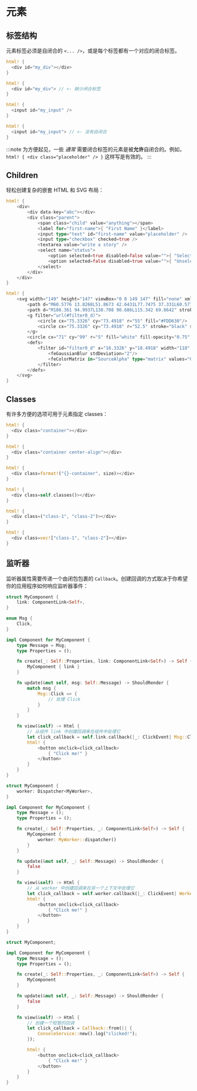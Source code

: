 # 元素

## 标签结构

元素标签必须是自闭合的 `<... />`，或是每个标签都有一个对应的闭合标签。

<!--DOCUSAURUS_CODE_TABS-->
<!--标签 - 闭合标签-->
```rust
html! {
  <div id="my_div"></div>
}
```

<!--无效-->
```rust
html! {
  <div id="my_div"> // <- 缺少闭合标签
}
```

<!--自闭合-->
```rust
html! {
  <input id="my_input" />
}
```

<!--无效-->
```rust
html! {
  <input id="my_input"> // <- 没有自闭合
}
```
<!--END_DOCUSAURUS_CODE_TABS-->

:::note
为方便起见，一些 _通常_ 需要闭合标签的元素是被**允许**自闭合的。例如，`html! { <div class="placeholder" /> }` 这样写是有效的。
:::

## Children

轻松创建复杂的嵌套 HTML 和 SVG 布局：

<!--DOCUSAURUS_CODE_TABS-->
<!--HTML-->
```rust
html! {
    <div>
        <div data-key="abc"></div>
        <div class="parent">
            <span class="child" value="anything"></span>
            <label for="first-name">{ "First Name" }</label>
            <input type="text" id="first-name" value="placeholder" />
            <input type="checkbox" checked=true />
            <textarea value="write a story" />
            <select name="status">
                <option selected=true disabled=false value="">{ "Selected" }</option>
                <option selected=false disabled=true value="">{ "Unselected" }</option>
            </select>
        </div>
    </div>
}
```

<!--SVG-->
```rust
html! {
    <svg width="149" height="147" viewBox="0 0 149 147" fill="none" xmlns="http://www.w3.org/2000/svg">
        <path d="M60.5776 13.8268L51.8673 42.6431L77.7475 37.331L60.5776 13.8268Z" fill="#DEB819"/>
        <path d="M108.361 94.9937L138.708 90.686L115.342 69.8642" stroke="black" stroke-width="4" stroke-linecap="round" stroke-linejoin="round"/>
        <g filter="url(#filter0_d)">
            <circle cx="75.3326" cy="73.4918" r="55" fill="#FDD630"/>
            <circle cx="75.3326" cy="73.4918" r="52.5" stroke="black" stroke-width="5"/>
        </g>
        <circle cx="71" cy="99" r="5" fill="white" fill-opacity="0.75" stroke="black" stroke-width="3"/>
        <defs>
            <filter id="filter0_d" x="16.3326" y="18.4918" width="118" height="118" filterUnits="userSpaceOnUse" color-interpolation-filters="sRGB">
                <feGaussianBlur stdDeviation="2"/>
                <feColorMatrix in="SourceAlpha" type="matrix" values="0 0 0 0 0 0 0 0 0 0 0 0 0 0 0 0 0 0 127 0"/>
            </filter>
        </defs>
    </svg>
}
```
<!--END_DOCUSAURUS_CODE_TABS-->

## Classes

有许多方便的选项可用于元素指定 classes：

<!--DOCUSAURUS_CODE_TABS-->
<!--常量-->
```rust
html! {
  <div class="container"></div>
}
```

<!--多个属性-->
```rust
html! {
  <div class="container center-align"></div>
}
```

<!--插值-->
```rust
html! {
  <div class=format!("{}-container", size)></div>
}
```

<!--表达式-->
```rust
html! {
  <div class=self.classes()></div>
}
```

<!--元组-->
```rust
html! {
  <div class=("class-1", "class-2")></div>
}
```

<!--Vector-->
```rust
html! {
  <div class=vec!["class-1", "class-2"]></div>
}
```
<!--END_DOCUSAURUS_CODE_TABS-->

## 监听器

监听器属性需要传递一个由闭包包裹的 `Callback`。创建回调的方式取决于你希望你的应用程序如何响应监听器事件：

<!--DOCUSAURUS_CODE_TABS-->
<!--Component 处理器-->
```rust
struct MyComponent {
    link: ComponentLink<Self>,
}

enum Msg {
    Click,
}

impl Component for MyComponent {
    type Message = Msg;
    type Properties = ();

    fn create(_: Self::Properties, link: ComponentLink<Self>) -> Self {
        MyComponent { link }
    }

    fn update(&mut self, msg: Self::Message) -> ShouldRender {
        match msg {
            Msg::Click => {
                // 处理 Click
            }
        }
    }

    fn view(&self) -> Html {
        // 从组件 link 中创建回调来在组件中处理它
        let click_callback = self.link.callback(|_: ClickEvent| Msg::Click);
        html! {
            <button onclick=click_callback>
                { "Click me!" }
            </button>
        }
    }
}
```

<!--Agent 处理器-->
```rust
struct MyComponent {
    worker: Dispatcher<MyWorker>,
}

impl Component for MyComponent {
    type Message = ();
    type Properties = ();

    fn create(_: Self::Properties, _: ComponentLink<Self>) -> Self {
        MyComponent {
            worker: MyWorker::dispatcher()
        }
    }

    fn update(&mut self, _: Self::Message) -> ShouldRender {
        false
    }

    fn view(&self) -> Html {
        // 从 worker 中创建回调来在另一个上下文中处理它
        let click_callback = self.worker.callback(|_: ClickEvent| WorkerMsg::Process);
        html! {
            <button onclick=click_callback>
                { "Click me!" }
            </button>
        }
    }
}
```

<!--其他情况-->
```rust
struct MyComponent;

impl Component for MyComponent {
    type Message = ();
    type Properties = ();

    fn create(_: Self::Properties, _: ComponentLink<Self>) -> Self {
        MyComponent
    }

    fn update(&mut self, _: Self::Message) -> ShouldRender {
        false
    }

    fn view(&self) -> Html {
        // 创建一个短暂的回调
        let click_callback = Callback::from(|| {
            ConsoleService::new().log("clicked!");
        });

        html! {
            <button onclick=click_callback>
                { "Click me!" }
            </button>
        }
    }
}
```
<!--END_DOCUSAURUS_CODE_TABS-->

